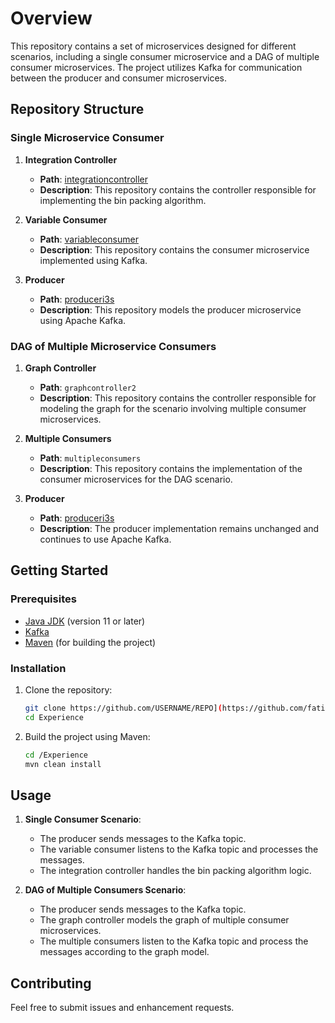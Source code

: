 # Overview

This repository contains a set of microservices designed for different scenarios, including a single consumer microservice and a DAG of multiple consumer microservices. The project utilizes Kafka for communication between the producer and consumer microservices.

## Repository Structure

### Single Microservice Consumer

1. **Integration Controller**
   - **Path**: [integrationcontroller](https://github.com/fatimazahraelaaziz/Experience/tree/master/integrationcontroller)
   - **Description**: This repository contains the controller responsible for implementing the bin packing algorithm.

2. **Variable Consumer**
   - **Path**: [variableconsumer](https://github.com/fatimazahraelaaziz/Experience/tree/master/variableconsumer)
   - **Description**: This repository contains the consumer microservice implemented using Kafka.

3. **Producer**
   - **Path**: [produceri3s](https://github.com/fatimazahraelaaziz/Experience/tree/master/produceri3s)
   - **Description**: This repository models the producer microservice using Apache Kafka.

### DAG of Multiple Microservice Consumers

1. **Graph Controller**
   - **Path**: `graphcontroller2`
   - **Description**: This repository contains the controller responsible for modeling the graph for the scenario involving multiple consumer microservices.

2. **Multiple Consumers**
   - **Path**: `multipleconsumers`
   - **Description**: This repository contains the implementation of the consumer microservices for the DAG scenario.

3. **Producer**
   - **Path**: [produceri3s](https://github.com/fatimazahraelaaziz/Experience/tree/master/produceri3s)
   - **Description**: The producer implementation remains unchanged and continues to use Apache Kafka.

## Getting Started

### Prerequisites

- [Java JDK](https://www.oracle.com/java/technologies/javase-jdk11-downloads.html) (version 11 or later)
- [Kafka](https://kafka.apache.org/)
- [Maven](https://maven.apache.org/) (for building the project)

### Installation

1. Clone the repository:
    ```sh
    git clone https://github.com/USERNAME/REPO](https://github.com/fatimazahraelaaziz/Experience.git
    cd Experience
    ```

2. Build the project using Maven:
    ```sh
    cd /Experience
    mvn clean install
    ```


## Usage

1. **Single Consumer Scenario**:
    - The producer sends messages to the Kafka topic.
    - The variable consumer listens to the Kafka topic and processes the messages.
    - The integration controller handles the bin packing algorithm logic.

2. **DAG of Multiple Consumers Scenario**:
    - The producer sends messages to the Kafka topic.
    - The graph controller models the graph of multiple consumer microservices.
    - The multiple consumers listen to the Kafka topic and process the messages according to the graph model.

## Contributing

Feel free to submit issues and enhancement requests.

